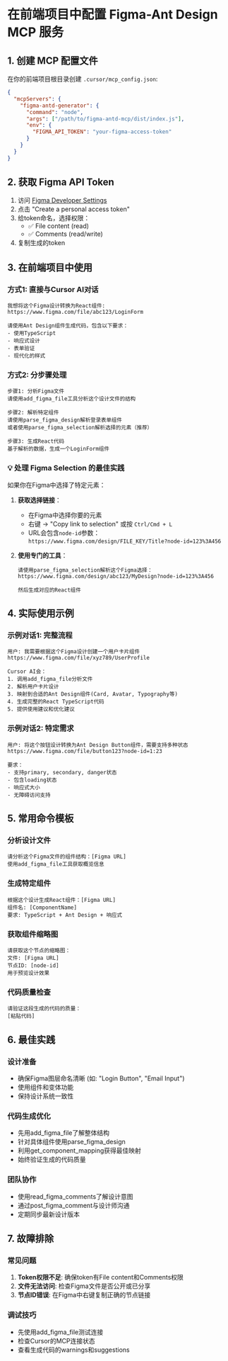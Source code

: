 # 在前端项目中配置 Figma-Ant Design MCP 服务

## 1. 创建 MCP 配置文件

在你的前端项目根目录创建 `.cursor/mcp_config.json`:

```json
{
  "mcpServers": {
    "figma-antd-generator": {
      "command": "node",
      "args": ["/path/to/figma-antd-mcp/dist/index.js"],
      "env": {
        "FIGMA_API_TOKEN": "your-figma-access-token"
      }
    }
  }
}
```

## 2. 获取 Figma API Token

1. 访问 [Figma Developer Settings](https://www.figma.com/developers/api#access-tokens)
2. 点击 "Create a personal access token"
3. 给token命名，选择权限：
   - ✅ File content (read)
   - ✅ Comments (read/write)
4. 复制生成的token

## 3. 在前端项目中使用

### 方式1: 直接与Cursor AI对话

```
我想将这个Figma设计转换为React组件:
https://www.figma.com/file/abc123/LoginForm

请使用Ant Design组件生成代码，包含以下要求：
- 使用TypeScript
- 响应式设计
- 表单验证
- 现代化的样式
```

### 方式2: 分步骤处理

```
步骤1: 分析Figma文件
请使用add_figma_file工具分析这个设计文件的结构

步骤2: 解析特定组件
请使用parse_figma_design解析登录表单组件
或者使用parse_figma_selection解析选择的元素（推荐）

步骤3: 生成React代码
基于解析的数据，生成一个LoginForm组件
```

### 💡 处理 Figma Selection 的最佳实践

如果你在Figma中选择了特定元素：

1. **获取选择链接**：
   - 在Figma中选择你要的元素
   - 右键 → "Copy link to selection" 或按 `Ctrl/Cmd + L`
   - URL会包含`node-id`参数：`https://www.figma.com/design/FILE_KEY/Title?node-id=123%3A456`

2. **使用专门的工具**：
   ```
   请使用parse_figma_selection解析这个Figma选择：
   https://www.figma.com/design/abc123/MyDesign?node-id=123%3A456
   
   然后生成对应的React组件
   ```

## 4. 实际使用示例

### 示例对话1: 完整流程
```
用户: 我需要根据这个Figma设计创建一个用户卡片组件
https://www.figma.com/file/xyz789/UserProfile

Cursor AI会：
1. 调用add_figma_file分析文件
2. 解析用户卡片设计
3. 映射到合适的Ant Design组件(Card, Avatar, Typography等)
4. 生成完整的React TypeScript代码
5. 提供使用建议和优化建议
```

### 示例对话2: 特定需求
```
用户: 将这个按钮设计转换为Ant Design Button组件，需要支持多种状态
https://www.figma.com/file/button123?node-id=1:23

要求：
- 支持primary, secondary, danger状态
- 包含loading状态
- 响应式大小
- 无障碍访问支持
```

## 5. 常用命令模板

### 分析设计文件
```
请分析这个Figma文件的组件结构：[Figma URL]
使用add_figma_file工具获取概览信息
```

### 生成特定组件
```
根据这个设计生成React组件：[Figma URL]
组件名: [ComponentName]
要求: TypeScript + Ant Design + 响应式
```

### 获取组件缩略图
```
请获取这个节点的缩略图：
文件: [Figma URL]  
节点ID: [node-id]
用于预览设计效果
```

### 代码质量检查
```
请验证这段生成的代码的质量：
[粘贴代码]
```

## 6. 最佳实践

### 设计准备
- 确保Figma图层命名清晰 (如: "Login Button", "Email Input")
- 使用组件和变体功能
- 保持设计系统一致性

### 代码生成优化  
- 先用add_figma_file了解整体结构
- 针对具体组件使用parse_figma_design
- 利用get_component_mapping获得最佳映射
- 始终验证生成的代码质量

### 团队协作
- 使用read_figma_comments了解设计意图
- 通过post_figma_comment与设计师沟通
- 定期同步最新设计版本

## 7. 故障排除

### 常见问题
1. **Token权限不足**: 确保token有File content和Comments权限
2. **文件无法访问**: 检查Figma文件是否公开或已分享
3. **节点ID错误**: 在Figma中右键复制正确的节点链接

### 调试技巧
- 先使用add_figma_file测试连接
- 检查Cursor的MCP连接状态
- 查看生成代码的warnings和suggestions